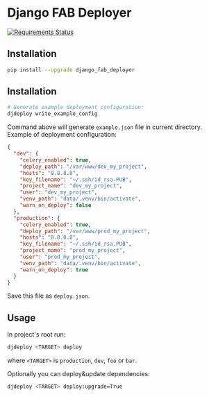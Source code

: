 # Django FAB Deployer #

[![Requirements Status](https://requires.io/github/illagrenan/django-fab-deployer/requirements.svg?branch=master)](https://requires.io/github/illagrenan/django-fab-deployer/requirements/?branch=master)

## Installation ##

```bash
pip install --upgrade django_fab_deployer
```

## Installation ##

```bash
# Generate example deployment configuration:
djdeploy write_example_config
```

Command above will generate `example.json` file in current directory. Example of deployment configuration:

```json
{
  "dev": {
    "celery_enabled": true, 
    "deploy_path": "/var/www/dev_my_project", 
    "hosts": "8.8.8.8", 
    "key_filename": "~/.ssh/id_rsa.PUB", 
    "project_name": "dev_my_project", 
    "user": "dev_my_project", 
    "venv_path": "data/.venv/bin/activate", 
    "warn_on_deploy": false
  }, 
  "production": {
    "celery_enabled": true, 
    "deploy_path": "/var/www/prod_my_project", 
    "hosts": "8.8.8.8", 
    "key_filename": "~/.ssh/id_rsa.PUB", 
    "project_name": "prod_my_project", 
    "user": "prod_my_project", 
    "venv_path": "data/.venv/bin/activate", 
    "warn_on_deploy": true
  }
}
```

Save this file as `deploy.json`.

## Usage  ##

In project's root run:


```bash
djdeploy <TARGET> deploy
```

where `<TARGET>` is `production`, `dev`, `foo` or `bar`.

Optionally you can deploy&amp;update dependencies:

```bash
djdeploy <TARGET> deploy:upgrade=True
```
